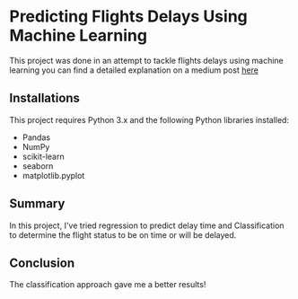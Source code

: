 # Predicting Flights Delays Using Machine Learning

This project was done in an attempt to tackle flights delays using machine learning you can find a detailed explanation on a medium post [here](https://medium.com/@azalamri3/predicting-flights-delays-using-machine-learning-bfe24999dee4)
 
## Installations

This project requires Python 3.x and the following Python libraries installed:
* Pandas
*  NumPy 
* scikit-learn
* seaborn
* matplotlib.pyplot




## Summary
In this project, I've tried regression to predict delay time and Classification to determine the flight status to be on time or will be delayed. 

## Conclusion 
The classification approach gave me a better results!
